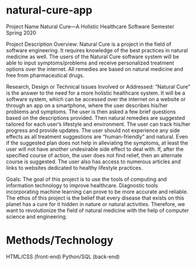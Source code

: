 # natural-cure-app
Project Name	Natural Cure—A Holistic Healthcare Software
Semester	Spring 2020
	
Project Description
Overview: Natural Cure is a project in the field of software engineering. It requires knowledge of the best practices in natural medicine as well. The users of the Natural Cure software system will be able to input symptoms/problems and receive personalized treatment options over the internet. All remedies are based on natural medicine and free from pharmaceutical drugs. 
	
Research, Design or Technical Issues Involved or Addressed: “Natural Cure” is the answer to the need for a more holistic healthcare system. It will be a software system, which can be accessed over the internet on a website or through an app on a smartphone, where the user describes his/her problems and symptoms. The user is then asked a few brief questions based on the descriptions provided. Then natural remedies are suggested tailored for each user’s lifestyle and environment. The user can track his/her progress and provide updates. The user should not experience any side effects as all treatment suggestions are “human-friendly” and natural. Even if the suggested plan does not help in alleviating the symptoms, at least the user will not have another undesirable side effect to deal with. If, after the specified course of action, the user does not find relief, then an alternate course is suggested. The user also has access to numerous articles and links to websites dedicated to healthy lifestyle practices.
	
Goals: The goal of this project is to use the tools of computing and information technology to improve healthcare. Diagnostic tools incorporating machine learning can prove to be more accurate and reliable. The ethos of this project is the belief that every disease that exists on this planet has a cure for it hidden in nature or natural activities. Therefore, we want to revolutionize the field of natural medicine with the help of computer science and engineering. 
	
# Methods/Technology
HTML/CSS (front-end)
Python/SQL (back-end)
